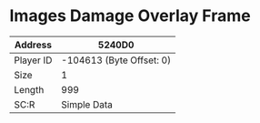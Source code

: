 
#  Images Damage Overlay Frame
Address   | 5240D0
----------|-------------
Player ID | -104613 (Byte Offset: 0)
Size 	  | 1
Length 	  | 999
SC:R      | Simple Data


